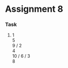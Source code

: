 # Assignment 8
### Task
1.   1
      \
       5
        \
         9
        /
       2
       \
        4
         \
          10
         /
        6
       /
      3
       \
        8
